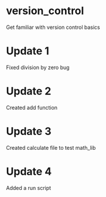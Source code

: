 # version_control
Get familiar with version control basics

# Update 1
Fixed division by zero bug

# Update 2
Created add function

# Update 3
Created calculate file to test math_lib

# Update 4
Added a run script